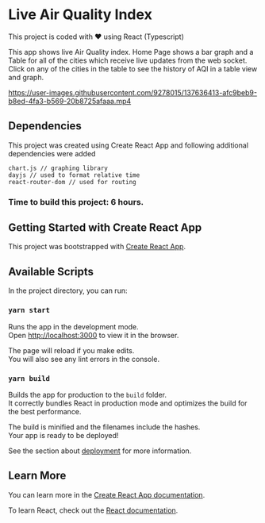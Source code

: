 # Live Air Quality Index

This project is coded with ❤️ using React (Typescript)

This app shows live Air Quality index. Home Page shows a bar graph and a Table for all of the cities which receive live updates from the web socket. Click on any of the cities in the table to see the history of AQI in a table view and graph.

https://user-images.githubusercontent.com/9278015/137636413-afc9beb9-b8ed-4fa3-b569-20b8725afaaa.mp4


## Dependencies

This project was created using Create React App and following additional dependencies were added

```
chart.js // graphing library
dayjs // used to format relative time
react-router-dom // used for routing
```

### Time to build this project: 6 hours.

## Getting Started with Create React App

This project was bootstrapped with [Create React App](https://github.com/facebook/create-react-app).

## Available Scripts

In the project directory, you can run:

### `yarn start`

Runs the app in the development mode.\
Open [http://localhost:3000](http://localhost:3000) to view it in the browser.

The page will reload if you make edits.\
You will also see any lint errors in the console.

### `yarn build`

Builds the app for production to the `build` folder.\
It correctly bundles React in production mode and optimizes the build for the best performance.

The build is minified and the filenames include the hashes.\
Your app is ready to be deployed!

See the section about [deployment](https://facebook.github.io/create-react-app/docs/deployment) for more information.

## Learn More

You can learn more in the [Create React App documentation](https://facebook.github.io/create-react-app/docs/getting-started).

To learn React, check out the [React documentation](https://reactjs.org/).
